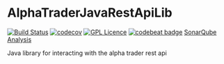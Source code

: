 # AlphaTraderJavaRestApiLib
[![Build Status](https://travis-ci.org/Alpha-Trader/AlphaTraderJavaRestApiLib.svg?branch=master)](https://travis-ci.org/Alpha-Trader/AlphaTraderJavaRestApiLib) [![codecov](https://codecov.io/gh/Alpha-Trader/AlphaTraderJavaRestApiLib/branch/master/graph/badge.svg)](https://codecov.io/gh/Alpha-Trader/AlphaTraderJavaRestApiLib)
 [![GPL Licence](https://badges.frapsoft.com/os/gpl/gpl.png?v=103)](https://opensource.org/licenses/GPL-3.0/) [![codebeat badge](https://codebeat.co/badges/b3389414-f450-454b-9f19-2031ecbfe911)](https://codebeat.co/projects/github-com-alpha-trader-alphatraderjavarestapilib) [SonarQube Analysis](https://sonarqube.com/dashboard?id=com.alphatrader.rest%3Ajava-lib "Sonarqube")

Java library for interacting with the alpha trader rest api
